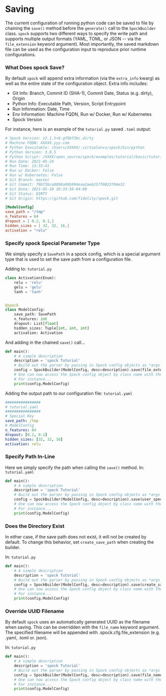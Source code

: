 # Saving

The current configuration of running python code can be saved to file by chaining the `save()` method before 
the `generate()` call to the `SpockBuilder` class. `spock` supports two different ways to specify the write path 
and supports multiple output formats (YAML, TOML, or JSON -- via the `file_extension` keyword argument). Most 
importantly, the saved markdown file can be used as the configuration input to reproduce prior runtime configurations.

### What Does spock Save?

By default `spock` will append extra information (via the `extra_info` kwarg) as well as the entire state of the 
configuration object. Extra info includes:

  - Git Info: Branch, Commit ID (SHA-1), Commit Date, Status (e.g. dirty), Origin
  - Python Info: Executable Path, Version, Script Entrypoint
  - Run Information: Date, Time
  - Env Information: Machine FQDN, Run w/ Docker, Run w/ Kubernetes 
  - Spock Version

For instance, here is an example of the `tutorial.py` saved `.toml` output:

```toml
# Spock Version: v2.1.5+0.gf9bf3bc.dirty
# Machine FQDN: XXXXX.yyy.com
# Python Executable: /Users/XXXXX/.virtualenvs/spock/bin/python
# Python Version: 3.8.5
# Python Script: /XXXX/open_source/spock/examples/tutorial/basic/tutorial.py
# Run Date: 2021-05-24
# Run Time: 13:33:41
# Run w/ Docker: False
# Run w/ Kubernetes: False
# Git Branch: master
# Git Commit: f9bf3bca0098a98b994eaa2aeb257f0023704e32
# Git Date: 2021-05-10 10:33:56-04:00
# Git Status: DIRTY
# Git Origin: https://github.com/fidelity/spock.git

[ModelConfig]
save_path = "/tmp"
n_features = 64
dropout = [ 0.2, 0.1,]
hidden_sizes = [ 32, 32, 16,]
activation = "relu"
```

### Specify spock Special Parameter Type

We simply specify a `SavePath` in a spock config, which is a special argument type that is used to set the 
save path from a configuration file.

Adding to: `tutorial.py`

```python
class Activation(Enum):
    relu = 'relu'
    gelu = 'gelu'
    tanh = 'tanh'


@spock
class ModelConfig:
    save_path: SavePath
    n_features: int
    dropout: List[float]
    hidden_sizes: Tuple[int, int, int]
    activation: Activation
```

And adding in the chained `save()` call...

```python
def main():
    # A simple description
    description = 'spock Tutorial'
    # Build out the parser by passing in Spock config objects as *args after description
    config = SpockBuilder(ModelConfig, desc=description).save(file_extension='.toml').generate()
    # One can now access the Spock config object by class name with the returned namespace
    # For instance...
    print(config.ModelConfig)
```

Adding the output path to our configuration file: `tutorial.yaml`

```yaml
################
# tutorial.yaml
################
# Special Key
save_path: /tmp
# ModelConfig
n_features: 64
dropout: [0.2, 0.1]
hidden_sizes: [32, 32, 16]
activation: relu
```

### Specify Path In-Line

Here we simply specify the path when calling the `save()` method. In: `tutorial.yaml`

```python
def main():
    # A simple description
    description = 'spock Tutorial'
    # Build out the parser by passing in Spock config objects as *args after description
    config = SpockBuilder(ModelConfig, desc=description).save(user_specified_path='/tmp').generate()
    # One can now access the Spock config object by class name with the returned namespace
    # For instance...
    print(config.ModelConfig)
```

### Does the Directory Exist

In either case, if the save path does not exist, it will not be created by default. To change this behavior, 
set `create_save_path` when creating the builder.

In: `tutorial.py`

```python
def main():
    # A simple description
    description = 'spock Tutorial'
    # Build out the parser by passing in Spock config objects as *args after description
    config = SpockBuilder(ModelConfig, desc=description).save(create_save_path=True).generate()
    # One can now access the Spock config object by class name with the returned namespace
    # For instance...
    print(config.ModelConfig)
```

### Override UUID Filename

By default `spock` uses an automatically generated UUID as the filename when saving. This can be overridden with the
`file_name` keyword argument. The specified filename will be appended with .spock.cfg.file_extension (e.g. .yaml, 
.toml or. json).

In: `tutorial.py`

```python
def main():
    # A simple description
    description = 'spock Tutorial'
    # Build out the parser by passing in Spock config objects as *args after description
    config = SpockBuilder(ModelConfig, desc=description).save(file_name='cool_name_here').generate()
    # One can now access the Spock config object by class name with the returned namespace
    # For instance...
    print(config.ModelConfig)
```